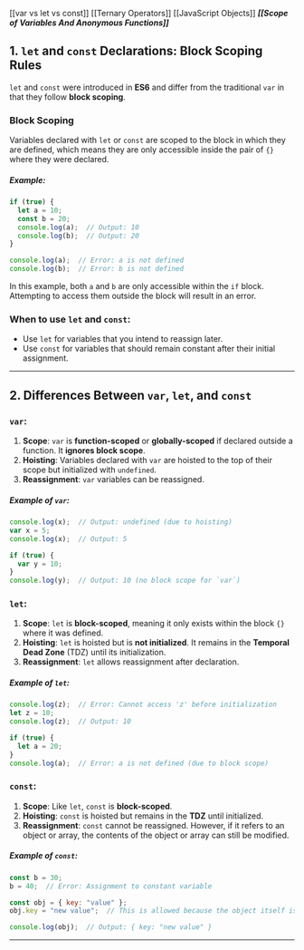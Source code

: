 [[var vs let vs const]]
[[Ternary Operators]]
[[JavaScript Objects]]
***[[Scope of Variables And Anonymous Functions]]***

## 1. `let` and `const` Declarations: Block Scoping Rules

`let` and `const` were introduced in **ES6** and differ from the traditional `var` in that they follow **block scoping**.

### Block Scoping
Variables declared with `let` or `const` are scoped to the block in which they are defined, which means they are only accessible inside the pair of `{}` where they were declared.

##### Example:
```js
if (true) {
  let a = 10;
  const b = 20;
  console.log(a);  // Output: 10
  console.log(b);  // Output: 20
}

console.log(a);  // Error: a is not defined
console.log(b);  // Error: b is not defined
```
In this example, both `a` and `b` are only accessible within the `if` block. Attempting to access them outside the block will result in an error.

### When to use `let` and `const`:
- Use `let` for variables that you intend to reassign later.
- Use `const` for variables that should remain constant after their initial assignment.

***
## 2. Differences Between `var`, `let`, and `const`

### `var`:
1. **Scope**: `var` is **function-scoped** or **globally-scoped** if declared outside a function. It **ignores block scope**.
2. **Hoisting**: Variables declared with `var` are hoisted to the top of their scope but initialized with `undefined`.
3. **Reassignment**: `var` variables can be reassigned.

##### Example of `var`:
```js
console.log(x);  // Output: undefined (due to hoisting)
var x = 5;
console.log(x);  // Output: 5

if (true) {
  var y = 10;
}
console.log(y);  // Output: 10 (no block scope for `var`)
```

### `let`:
1. **Scope**: `let` is **block-scoped**, meaning it only exists within the block `{}` where it was defined.
2. **Hoisting**: `let` is hoisted but is **not initialized**. It remains in the **Temporal Dead Zone** (TDZ) until its initialization.
3. **Reassignment**: `let` allows reassignment after declaration.

##### Example of `let`:
```js
console.log(z);  // Error: Cannot access 'z' before initialization
let z = 10;
console.log(z);  // Output: 10

if (true) {
  let a = 20;
}
console.log(a);  // Error: a is not defined (due to block scope)
```

### `const`:
1. **Scope**: Like `let`, `const` is **block-scoped**.
2. **Hoisting**: `const` is hoisted but remains in the **TDZ** until initialized.
3. **Reassignment**: `const` cannot be reassigned. However, if it refers to an object or array, the contents of the object or array can still be modified.

##### Example of `const`:
```js
const b = 30;
b = 40;  // Error: Assignment to constant variable

const obj = { key: "value" };
obj.key = "new value";  // This is allowed because the object itself isn't reassigned, just modified

console.log(obj);  // Output: { key: "new value" }
```
***

